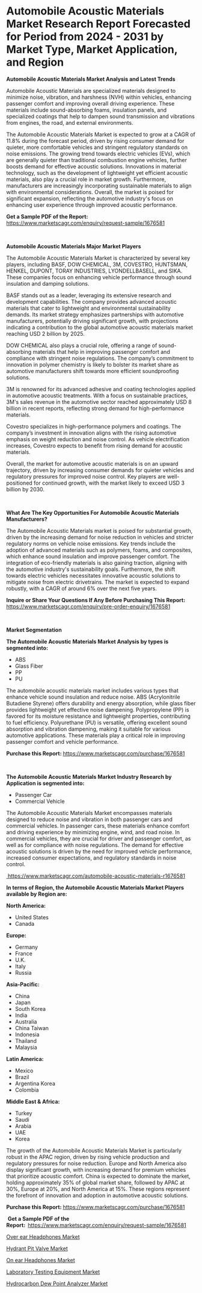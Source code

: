 <p><h1>Automobile Acoustic Materials Market Research Report Forecasted for Period from 2024 -  2031 by Market Type, Market Application, and Region</h1></p><p><strong>Automobile Acoustic Materials Market Analysis and Latest Trends</strong></p>
<p><p>Automobile Acoustic Materials are specialized materials designed to minimize noise, vibration, and harshness (NVH) within vehicles, enhancing passenger comfort and improving overall driving experience. These materials include sound-absorbing foams, insulation panels, and specialized coatings that help to dampen sound transmission and vibrations from engines, the road, and external environments. </p><p>The Automobile Acoustic Materials Market is expected to grow at a CAGR of 11.8% during the forecast period, driven by rising consumer demand for quieter, more comfortable vehicles and stringent regulatory standards on noise emissions. The growing trend towards electric vehicles (EVs), which are generally quieter than traditional combustion engine vehicles, further boosts demand for effective acoustic solutions. Innovations in material technology, such as the development of lightweight yet efficient acoustic materials, also play a crucial role in market growth. Furthermore, manufacturers are increasingly incorporating sustainable materials to align with environmental considerations. Overall, the market is poised for significant expansion, reflecting the automotive industry's focus on enhancing user experience through improved acoustic performance.</p></p>
<p><strong>Get a Sample PDF of the Report:&nbsp;</strong> <a href="https://www.marketscagr.com/enquiry/request-sample/1676581?utm_campaign=1177&utm_medium=2&utm_source=Github&utm_content=ia&utm_term=30092024&utm_id=automobile-acoustic-materials">https://www.marketscagr.com/enquiry/request-sample/1676581</a></p>
<p>&nbsp;</p>
<p><strong>Automobile Acoustic Materials Major Market Players</strong></p>
<p><p>The Automobile Acoustic Materials Market is characterized by several key players, including BASF, DOW CHEMICAL, 3M, COVESTRO, HUNTSMAN, HENKEL, DUPONT, TORAY INDUSTRIES, LYONDELLBASELL, and SIKA. These companies focus on enhancing vehicle performance through sound insulation and damping solutions.</p><p>BASF stands out as a leader, leveraging its extensive research and development capabilities. The company provides advanced acoustic materials that cater to lightweight and environmental sustainability demands. Its market strategy emphasizes partnerships with automotive manufacturers, potentially driving significant growth, with projections indicating a contribution to the global automotive acoustic materials market reaching USD 2 billion by 2025.</p><p>DOW CHEMICAL also plays a crucial role, offering a range of sound-absorbing materials that help in improving passenger comfort and compliance with stringent noise regulations. The company’s commitment to innovation in polymer chemistry is likely to bolster its market share as automotive manufacturers shift towards more efficient soundproofing solutions.</p><p>3M is renowned for its advanced adhesive and coating technologies applied in automotive acoustic treatments. With a focus on sustainable practices, 3M's sales revenue in the automotive sector reached approximately USD 8 billion in recent reports, reflecting strong demand for high-performance materials.</p><p>Covestro specializes in high-performance polymers and coatings. The company’s investment in innovation aligns with the rising automotive emphasis on weight reduction and noise control. As vehicle electrification increases, Covestro expects to benefit from rising demand for acoustic materials.</p><p>Overall, the market for automotive acoustic materials is on an upward trajectory, driven by increasing consumer demands for quieter vehicles and regulatory pressures for improved noise control. Key players are well-positioned for continued growth, with the market likely to exceed USD 3 billion by 2030.</p></p>
<p>&nbsp;</p>
<p><strong>What Are The Key Opportunities For Automobile Acoustic Materials Manufacturers?</strong></p>
<p><p>The Automobile Acoustic Materials market is poised for substantial growth, driven by the increasing demand for noise reduction in vehicles and stricter regulatory norms on vehicle noise emissions. Key trends include the adoption of advanced materials such as polymers, foams, and composites, which enhance sound insulation and improve passenger comfort. The integration of eco-friendly materials is also gaining traction, aligning with the automotive industry's sustainability goals. Furthermore, the shift towards electric vehicles necessitates innovative acoustic solutions to mitigate noise from electric drivetrains. The market is expected to expand robustly, with a CAGR of around 6% over the next five years.</p></p>
<p><strong>Inquire or Share Your Questions If Any Before Purchasing This Report:</strong> <a href="https://www.marketscagr.com/enquiry/pre-order-enquiry/1676581?utm_campaign=1177&utm_medium=2&utm_source=Github&utm_content=ia&utm_term=30092024&utm_id=automobile-acoustic-materials">https://www.marketscagr.com/enquiry/pre-order-enquiry/1676581</a></p>
<p>&nbsp;</p>
<p><strong>Market Segmentation</strong></p>
<p><strong>The Automobile Acoustic Materials Market Analysis by types is segmented into:</strong></p>
<p><ul><li>ABS</li><li>Glass Fiber</li><li>PP</li><li>PU</li></ul></p>
<p><p>The automobile acoustic materials market includes various types that enhance vehicle sound insulation and reduce noise. ABS (Acrylonitrile Butadiene Styrene) offers durability and energy absorption, while glass fiber provides lightweight yet effective noise dampening. Polypropylene (PP) is favored for its moisture resistance and lightweight properties, contributing to fuel efficiency. Polyurethane (PU) is versatile, offering excellent sound absorption and vibration dampening, making it suitable for various automotive applications. These materials play a critical role in improving passenger comfort and vehicle performance.</p></p>
<p><strong>Purchase this Report:&nbsp;</strong><a href="https://www.marketscagr.com/purchase/1676581?utm_campaign=1177&utm_medium=2&utm_source=Github&utm_content=ia&utm_term=30092024&utm_id=automobile-acoustic-materials">https://www.marketscagr.com/purchase/1676581</a></p>
<p>&nbsp;</p>
<p><strong>The Automobile Acoustic Materials Market Industry Research by Application is segmented into:</strong></p>
<p><ul><li>Passenger Car</li><li>Commercial Vehicle</li></ul></p>
<p><p>The Automobile Acoustic Materials Market encompasses materials designed to reduce noise and vibration in both passenger cars and commercial vehicles. In passenger cars, these materials enhance comfort and driving experience by minimizing engine, wind, and road noise. In commercial vehicles, they are crucial for driver and passenger comfort, as well as for compliance with noise regulations. The demand for effective acoustic solutions is driven by the need for improved vehicle performance, increased consumer expectations, and regulatory standards in noise control.</p></p>
<p><a href="https://www.marketscagr.com/automobile-acoustic-materials-r1676581?utm_campaign=1177&utm_medium=2&utm_source=Github&utm_content=ia&utm_term=30092024&utm_id=automobile-acoustic-materials">&nbsp;https://www.marketscagr.com/automobile-acoustic-materials-r1676581</a></p>
<p><strong>In terms of Region, the Automobile Acoustic Materials Market Players available by Region are:</strong></p>
<p>
    <p> <strong> North America: </strong>
        <ul>
            <li>United States</li>
            <li>Canada</li>
        </ul>
        </p> 
    <p> <strong> Europe: </strong>
        <ul>
            <li>Germany</li>
            <li>France</li>
            <li>U.K.</li>
            <li>Italy</li>
            <li>Russia</li>
        </ul>
        </p> 
    <p> <strong> Asia-Pacific: </strong>
        <ul>
            <li>China</li>
            <li>Japan</li>
            <li>South Korea</li>
            <li>India</li>
            <li>Australia</li>
            <li>China Taiwan</li>
            <li>Indonesia</li>
            <li>Thailand</li>
            <li>Malaysia</li>
        </ul>
        </p> 
    <p> <strong> Latin America: </strong>
        <ul>
            <li>Mexico</li>
            <li>Brazil</li>
            <li>Argentina Korea</li>
            <li>Colombia</li>
        </ul>
        </p> 
    <p> <strong> Middle East & Africa: </strong>
        <ul>
            <li>Turkey</li>
            <li>Saudi</li>
            <li>Arabia</li>
            <li>UAE</li>
            <li>Korea</li>
        </ul>
    </p>
    </p>
<p><p>The growth of the Automobile Acoustic Materials Market is particularly robust in the APAC region, driven by rising vehicle production and regulatory pressures for noise reduction. Europe and North America also display significant growth, with increasing demand for premium vehicles that prioritize acoustic comfort. China is expected to dominate the market, holding approximately 35% of global market share, followed by APAC at 30%, Europe at 20%, and North America at 15%. These regions represent the forefront of innovation and adoption in automotive acoustic solutions.</p></p>
<p><strong>Purchase this Report: </strong><a href="https://www.marketscagr.com/purchase/1676581?utm_campaign=1177&utm_medium=2&utm_source=Github&utm_content=ia&utm_term=30092024&utm_id=automobile-acoustic-materials">https://www.marketscagr.com/purchase/1676581</a></p>
<p>&nbsp;<strong>Get a Sample PDF of the Report:&nbsp;&nbsp;</strong><a href="https://www.marketscagr.com/enquiry/request-sample/1676581?utm_campaign=1177&utm_medium=2&utm_source=Github&utm_content=ia&utm_term=30092024&utm_id=automobile-acoustic-materials">https://www.marketscagr.com/enquiry/request-sample/1676581</a></p>
<p><strong></strong></p>
<p><p><a href="https://issuu.com/reportprime-2/docs/over-ear-headphones-market-size-203_e5f316ec81ddf5?utm_campaign=1177&utm_medium=2&utm_source=Github&utm_content=ia&utm_term=30092024&utm_id=automobile-acoustic-materials">Over ear Headphones Market</a></p><p><a href="https://www.linkedin.com/pulse/hydrant-pit-valve-market-trends-analysis-opportunities-nzepf?utm_campaign=1177&utm_medium=2&utm_source=Github&utm_content=ia&utm_term=30092024&utm_id=automobile-acoustic-materials">Hydrant Pit Valve Market</a></p><p><a href="https://issuu.com/reportprime-2/docs/on-ear-headphones-market-size-2030._d7ab47baaaaa03?utm_campaign=1177&utm_medium=2&utm_source=Github&utm_content=ia&utm_term=30092024&utm_id=automobile-acoustic-materials">On ear Headphones Market</a></p><p><a href="https://www.linkedin.com/pulse/insights-laboratory-testing-equipment-market-players-size-c3sxf?utm_campaign=1177&utm_medium=2&utm_source=Github&utm_content=ia&utm_term=30092024&utm_id=automobile-acoustic-materials">Laboratory Testing Equipment Market</a></p><p><a href="https://www.linkedin.com/pulse/hydrocarbon-dew-point-analyzer-market-revolution-2024-2031-eakvf?utm_campaign=1177&utm_medium=2&utm_source=Github&utm_content=ia&utm_term=30092024&utm_id=automobile-acoustic-materials">Hydrocarbon Dew Point Analyzer Market</a></p></p>
